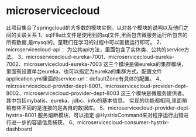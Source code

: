# microservicecloud
此项目集合了springcloud的大多数的模块实例。以对各个模块的说明以及他们之间的关联关系
1、sqlFIle此文件是使用到的sql文件,里面包含微服务运行所包含的所有数据,是mysql的，童鞋们在学习的过程中可以直接运行即可。
2、microservicecloud-api：
  为公共api方法，里面包含了实体类、公共的service方法。
3、microservicecloud-eureka-7001、microservicecloud-eureka-7002、microservicecloud-eureka-7003
  这三个模块是做eureka的集群模块，里面有设置单台eureka，也可以指定为eureka的集群方式。配置文件application.yml里面的service-url：defaultZone有具体的配置。
4、microservicecloud-provider-dept-8001、microservicecloud-provider-dept-8002、microservicecloud-provider-dept-8003
  这三个模块是微服务提供者。其中包括mybatis、eureka、jdbc、info的基本信息。 实现的功能都相同,里面稍稍有些不同的是连接的是各自的数据库。
5、microservicecloud-provider-dept-hystrix-8001
  服务熔断模块，可以指定 @HystrixCommand来对程序运行出错进行进一步的容错信息捕获。
6、microservicecloud-consumer-hystrix-dashboard
  
